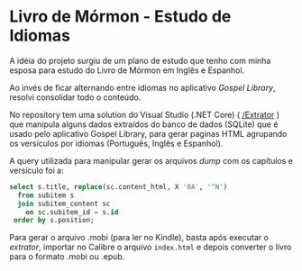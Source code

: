 # Livro de Mórmon - Estudo de Idiomas

A idéia do projeto surgiu de um plano de estudo que tenho com minha esposa para estudo do Livro de Mórmon em Inglês e Espanhol.

Ao invés de ficar alternando entre idiomas no aplicativo *Gospel Library*, resolvi consolidar todo o conteúdo.

No repository tem uma solution do Visual Studio (.NET Core) ( [/Extrator](/extrator) ) que manipula alguns dados extraídos do banco de dados (SQLite) que é usado pelo aplicativo Gospel Library, para gerar paginas HTML agrupando os versículos por idiomas (Português, Inglês e Espanhol).

A query utilizada para manipular gerar os arquivos *dump* com os capítulos e versículo foi a:

```sql
select s.title, replace(sc.content_html, X '0A', '^N')
  from subitem s
  join subitem_content sc
	on sc.subitem_id = s.id
 order by s.position;
```

Para gerar o arquivo .mobi (para ler no Kindle), basta após executar o *extrator*, importar no Calibre o arquivo `index.html` e depois converter o livro para o formato .mobi ou .epub.
